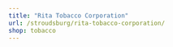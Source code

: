 ```yaml
---
title: "Rita Tobacco Corporation"
url: /stroudsburg/rita-tobacco-corporation/
shop: tobacco
---
```


